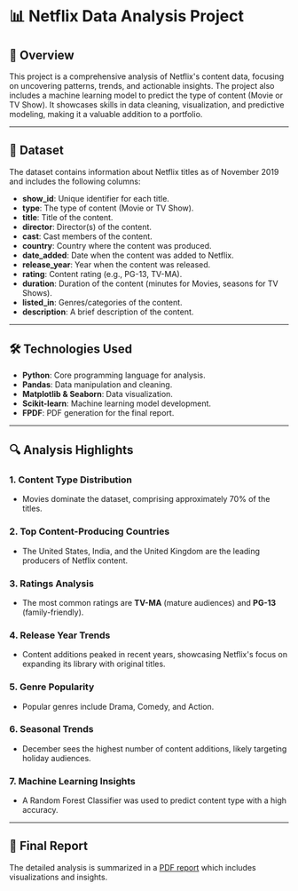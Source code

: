 # 📊 Netflix Data Analysis Project

## 📝 Overview
This project is a comprehensive analysis of Netflix's content data, focusing on uncovering patterns, trends, and actionable insights. The project also includes a machine learning model to predict the type of content (Movie or TV Show). It showcases skills in data cleaning, visualization, and predictive modeling, making it a valuable addition to a portfolio.

---

## 📂 Dataset
The dataset contains information about Netflix titles as of November 2019 and includes the following columns:
- **show_id**: Unique identifier for each title.
- **type**: The type of content (Movie or TV Show).
- **title**: Title of the content.
- **director**: Director(s) of the content.
- **cast**: Cast members of the content.
- **country**: Country where the content was produced.
- **date_added**: Date when the content was added to Netflix.
- **release_year**: Year when the content was released.
- **rating**: Content rating (e.g., PG-13, TV-MA).
- **duration**: Duration of the content (minutes for Movies, seasons for TV Shows).
- **listed_in**: Genres/categories of the content.
- **description**: A brief description of the content.

---

## 🛠️ Technologies Used
- **Python**: Core programming language for analysis.
- **Pandas**: Data manipulation and cleaning.
- **Matplotlib & Seaborn**: Data visualization.
- **Scikit-learn**: Machine learning model development.
- **FPDF**: PDF generation for the final report.

---

## 🔍 Analysis Highlights
### 1. **Content Type Distribution**
- Movies dominate the dataset, comprising approximately 70% of the titles.

### 2. **Top Content-Producing Countries**
- The United States, India, and the United Kingdom are the leading producers of Netflix content.

### 3. **Ratings Analysis**
- The most common ratings are **TV-MA** (mature audiences) and **PG-13** (family-friendly).

### 4. **Release Year Trends**
- Content additions peaked in recent years, showcasing Netflix's focus on expanding its library with original titles.

### 5. **Genre Popularity**
- Popular genres include Drama, Comedy, and Action.

### 6. **Seasonal Trends**
- December sees the highest number of content additions, likely targeting holiday audiences.

### 7. **Machine Learning Insights**
- A Random Forest Classifier was used to predict content type with a high accuracy.

---

## 📄 Final Report
The detailed analysis is summarized in a [PDF report](https://github.com/husein-aljohary/netflix-analyst/blob/main/Netflix_Analysis_Report.pdf) which includes visualizations and insights.



